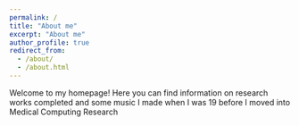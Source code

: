 ```yaml
---
permalink: /
title: "About me"
excerpt: "About me"
author_profile: true
redirect_from: 
  - /about/
  - /about.html
---
```


Welcome to my homepage! Here you can find information on research works completed and some music I made when I was 19 before I moved into Medical Computing Research
